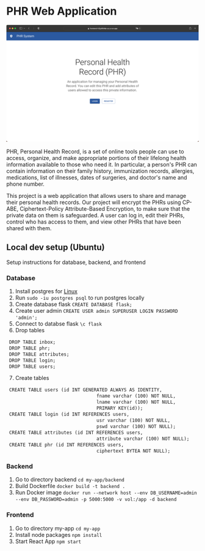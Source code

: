# PHR Web Application

![Image of website](webpage.png)

PHR, Personal Health Record, is a set of online tools people can use to access, organize, and make appropriate portions of their lifelong health information available to those who need it. In particular, a person's PHR can contain information on their family history, immunization records, allergies, medications, list of illnesses, dates of surgeries, and doctor's name and phone number.

This project is a web application that allows users to share and manage their personal health records. Our project will encrypt the PHRs using CP-ABE, Ciphertext-Policy Attribute-Based Encryption, to make sure that the private data on them is safeguarded. A user can log in, edit their PHRs, control who has access to them, and view other PHRs that have been shared with them.

## Local dev setup (Ubuntu)

Setup instructions for database, backend, and frontend

### Database

1. Install postgres for [Linux](https://www.postgresql.org/download/linux/ubuntu/)
2. Run `sudo -iu postgres psql` to run postgres locally
3. Create database flask `CREATE DATABASE flask;`
4. Create user admin `CREATE USER admin SUPERUSER LOGIN PASSWORD 'admin';`
5. Connect to databse flask `\c flask`
6. Drop tables

```
 DROP TABLE inbox;
 DROP TABLE phr;
 DROP TABLE attributes;
 DROP TABLE login;
 DROP TABLE users;
```

7. Create tables

```
 CREATE TABLE users (id INT GENERATED ALWAYS AS IDENTITY,
                                 fname varchar (100) NOT NULL,
                                 lname varchar (100) NOT NULL,
                                 PRIMARY KEY(id));
 CREATE TABLE login (id INT REFERENCES users,
                                 usr varchar (100) NOT NULL,
                                 pswd varchar (100) NOT NULL);
 CREATE TABLE attributes (id INT REFERENCES users,
                                 attribute varchar (100) NOT NULL);
 CREATE TABLE phr (id INT REFERENCES users,
                                 ciphertext BYTEA NOT NULL);
```

### Backend

1. Go to directory backend `cd my-app/backend`
2. Build Dockerfile `docker build -t backend .`
3. Run Docker image `docker run --network host --env DB_USERNAME=admin --env DB_PASSWORD=admin -p 5000:5000 -v vol:/app -d backend`

### Frontend

1. Go to directory my-app `cd my-app`
2. Install node packages `npm install`
3. Start React App `npm start`
